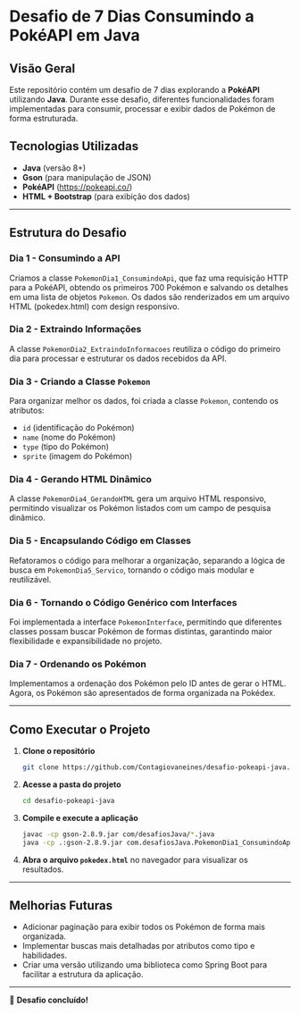 # Desafio de 7 Dias Consumindo a PokéAPI em Java

## Visão Geral
Este repositório contém um desafio de 7 dias explorando a **PokéAPI** utilizando **Java**. Durante esse desafio, diferentes funcionalidades foram implementadas para consumir, processar e exibir dados de Pokémon de forma estruturada.

## Tecnologias Utilizadas
- **Java** (versão 8+)
- **Gson** (para manipulação de JSON)
- **PokéAPI** (https://pokeapi.co/)
- **HTML + Bootstrap** (para exibição dos dados)

---

## Estrutura do Desafio

### **Dia 1 - Consumindo a API**
Criamos a classe `PokemonDia1_ConsumindoApi`, que faz uma requisição HTTP para a PokéAPI, obtendo os primeiros 700 Pokémon e salvando os detalhes em uma lista de objetos `Pokemon`. Os dados são renderizados em um arquivo HTML (pokedex.html) com design responsivo.

### **Dia 2 - Extraindo Informações**
A classe `PokemonDia2_ExtraindoInformacoes` reutiliza o código do primeiro dia para processar e estruturar os dados recebidos da API.

### **Dia 3 - Criando a Classe `Pokemon`**
Para organizar melhor os dados, foi criada a classe `Pokemon`, contendo os atributos:
- `id` (identificação do Pokémon)
- `name` (nome do Pokémon)
- `type` (tipo do Pokémon)
- `sprite` (imagem do Pokémon)

### **Dia 4 - Gerando HTML Dinâmico**
A classe `PokemonDia4_GerandoHTML` gera um arquivo HTML responsivo, permitindo visualizar os Pokémon listados com um campo de pesquisa dinâmico.

### **Dia 5 - Encapsulando Código em Classes**
Refatoramos o código para melhorar a organização, separando a lógica de busca em `PokemonDia5_Servico`, tornando o código mais modular e reutilizável.

### **Dia 6 - Tornando o Código Genérico com Interfaces**
Foi implementada a interface `PokemonInterface`, permitindo que diferentes classes possam buscar Pokémon de formas distintas, garantindo maior flexibilidade e expansibilidade no projeto.

### **Dia 7 - Ordenando os Pokémon**
Implementamos a ordenação dos Pokémon pelo ID antes de gerar o HTML. Agora, os Pokémon são apresentados de forma organizada na Pokédex.

---

## Como Executar o Projeto

1. **Clone o repositório**
   ```sh
   git clone https://github.com/Contagiovaneines/desafio-pokeapi-java.git
   ```
2. **Acesse a pasta do projeto**
   ```sh
   cd desafio-pokeapi-java
   ```
3. **Compile e execute a aplicação**
   ```sh
   javac -cp gson-2.8.9.jar com/desafiosJava/*.java
   java -cp .:gson-2.8.9.jar com.desafiosJava.PokemonDia1_ConsumindoApi
   ```
4. **Abra o arquivo `pokedex.html`** no navegador para visualizar os resultados.

---

## Melhorias Futuras
- Adicionar paginação para exibir todos os Pokémon de forma mais organizada.
- Implementar buscas mais detalhadas por atributos como tipo e habilidades.
- Criar uma versão utilizando uma biblioteca como Spring Boot para facilitar a estrutura da aplicação.

---

🚀 **Desafio concluído!**

